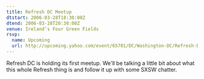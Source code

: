 ```yaml
---
title: Refresh DC Meetup
dtstart: 2006-03-28T18:30:00Z
dtend: 2006-03-28T20:30:00Z
venue: Ireland’s Four Green Fields
rsvp:
  name: Upcoming
  url: http://upcoming.yahoo.com/event/65701/DC/Washington-DC/Refresh-DC-Meetup/Ireland39s-Four-Green-Fields/
---
```


Refresh DC is holding its first meetup. We'll be talking a little bit about what this whole Refresh thing is and follow it up with some SXSW chatter.